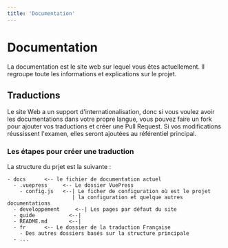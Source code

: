 ```yaml
---
title: 'Documentation'
---
```


# Documentation

La documentation est le site web sur lequel vous êtes actuellement. Il regroupe toute les informations et explications sur le projet.

## Traductions

Le site Web a un support d'internationalisation, donc si vous voulez avoir les documentations dans votre propre langue, vous pouvez faire un fork pour ajouter vos traductions et créer une Pull Request. Si vos modifications réussissent l'examen, elles seront ajoutées au référentiel principal.

### Les étapes pour créer une traduction

La structure du prjet est la suivante : 

```
- docs      <-- le fichier de documentation actuel
  - .vuepress     <-- Le dossier VuePress
    - config.js   <--| Le ficher de configuration où est le projet
                     | la configuration et quelque autres documentations
  - developpement     <--| Les pages par défaut du site
  - guide           <--| 
  - README.md       <--|
  - fr      <-- Le dossier de la traduction Française
    - Des autres dossiers basés sur la structure principale
  - ...
```